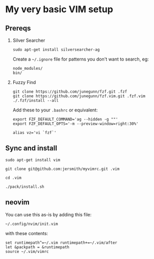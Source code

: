 # My very basic VIM setup

## Prereqs

1. Silver Searcher

    `sudo apt-get install silversearcher-ag`

    Create a `~/.ignore` file for patterns you don't want to search, eg:

    ```
    node_modules/
    bin/
    ```

2. Fuzzy Find

    ```
    git clone https://github.com/junegunn/fzf.git .fzf
    git clone https://github.com/junegunn/fzf.vim.git .fzf.vim
    ./.fzf/install --all
    ```

    Add these to your `.bashrc` or equivalent:

    ```
    export FZF_DEFAULT_COMMAND='ag --hidden -g ""'
    export FZF_DEFAULT_OPTS='-m --preview-window=right:30%'

    alias vz='vi `fzf`'
    ```

## Sync and install

`sudo apt-get install vim`

`git clone git@github.com:jersmith/myvimrc.git .vim`

`cd .vim`

`./pack/install.sh`

## neovim

You can use this as-is by adding this file:

`~/.config/nvim/init.vim`

with these contents:

```
set runtimepath^=~/.vim runtimepath+=~/.vim/after
let &packpath = &runtimepath
source ~/.vim/vimrc
```


